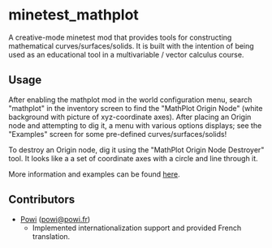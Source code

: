 # minetest_mathplot

A creative-mode minetest mod that provides tools for constructing mathematical curves/surfaces/solids. It is built with the intention of being used as an educational tool in a multivariable / vector calculus course.

## Usage

After enabling the mathplot mod in the world configuration menu, search "mathplot" in the inventory screen to find the "MathPlot Origin Node" (white background with picture of xyz-coordinate axes). After placing an Origin node and attempting to dig it, a menu with various options displays; see the "Examples" screen for some pre-defined curves/surfaces/solids!

To destroy an Origin node, dig it using the "MathPlot Origin Node Destroyer" tool.  It looks like a a set of coordinate axes with a circle and line through it.

More information and examples can be found [here](https://www.rose-hulman.edu/~claassen/coolstuff/minetest_mathplot/).

## Contributors
* [Powi](https://github.com/FirePowi) (powi@powi.fr)
  + Implemented internationalization support and provided French translation.
